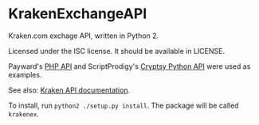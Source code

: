 KrakenExchangeAPI
=================

Kraken.com exchage API, written in Python 2.

Licensed under the ISC license. It should be available in LICENSE.

Payward's [PHP API][krakenphpapi] and ScriptProdigy's [Cryptsy Python
API][cryptsypyapi] were used as examples.

See also: [Kraken API documentation][krakenapidoc].

To install, run `python2 ./setup.py install`. The package will be called
`krakenex`.

[krakenphpapi]: https://github.com/payward/kraken-api-client
[cryptsypyapi]: https://github.com/ScriptProdigy/CryptsyPythonAPI
[krakenapidoc]: https://www.kraken.com/help/api
